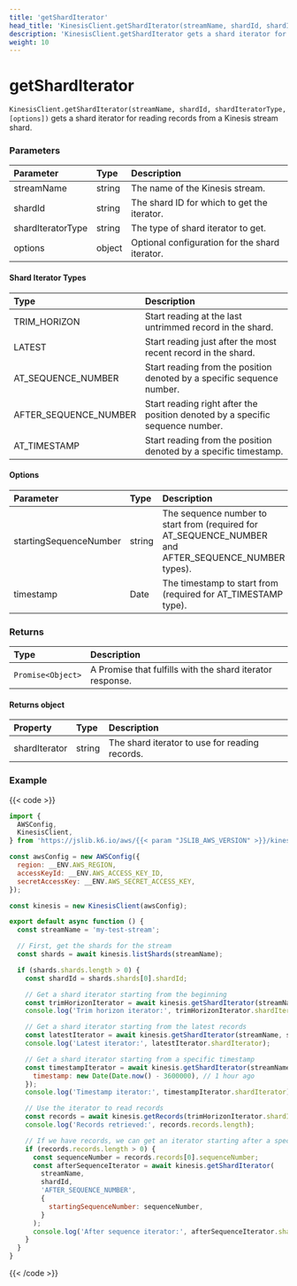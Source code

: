 ```yaml
---
title: 'getShardIterator'
head_title: 'KinesisClient.getShardIterator(streamName, shardId, shardIteratorType, [options])'
description: 'KinesisClient.getShardIterator gets a shard iterator for reading records from a Kinesis stream'
weight: 10
---
```


# getShardIterator

`KinesisClient.getShardIterator(streamName, shardId, shardIteratorType, [options])` gets a shard iterator for reading records from a Kinesis stream shard.

### Parameters

| Parameter         | Type   | Description                                    |
| :---------------- | :----- | :--------------------------------------------- |
| streamName        | string | The name of the Kinesis stream.                |
| shardId           | string | The shard ID for which to get the iterator.    |
| shardIteratorType | string | The type of shard iterator to get.             |
| options           | object | Optional configuration for the shard iterator. |

#### Shard Iterator Types

| Type                  | Description                                                                   |
| :-------------------- | :---------------------------------------------------------------------------- |
| TRIM_HORIZON          | Start reading at the last untrimmed record in the shard.                      |
| LATEST                | Start reading just after the most recent record in the shard.                 |
| AT_SEQUENCE_NUMBER    | Start reading from the position denoted by a specific sequence number.        |
| AFTER_SEQUENCE_NUMBER | Start reading right after the position denoted by a specific sequence number. |
| AT_TIMESTAMP          | Start reading from the position denoted by a specific timestamp.              |

#### Options

| Parameter              | Type   | Description                                                                                          |
| :--------------------- | :----- | :--------------------------------------------------------------------------------------------------- |
| startingSequenceNumber | string | The sequence number to start from (required for AT_SEQUENCE_NUMBER and AFTER_SEQUENCE_NUMBER types). |
| timestamp              | Date   | The timestamp to start from (required for AT_TIMESTAMP type).                                        |

### Returns

| Type              | Description                                               |
| :---------------- | :-------------------------------------------------------- |
| `Promise<Object>` | A Promise that fulfills with the shard iterator response. |

#### Returns object

| Property      | Type   | Description                                    |
| :------------ | :----- | :--------------------------------------------- |
| shardIterator | string | The shard iterator to use for reading records. |

### Example

{{< code >}}

```javascript
import {
  AWSConfig,
  KinesisClient,
} from 'https://jslib.k6.io/aws/{{< param "JSLIB_AWS_VERSION" >}}/kinesis.js';

const awsConfig = new AWSConfig({
  region: __ENV.AWS_REGION,
  accessKeyId: __ENV.AWS_ACCESS_KEY_ID,
  secretAccessKey: __ENV.AWS_SECRET_ACCESS_KEY,
});

const kinesis = new KinesisClient(awsConfig);

export default async function () {
  const streamName = 'my-test-stream';

  // First, get the shards for the stream
  const shards = await kinesis.listShards(streamName);

  if (shards.shards.length > 0) {
    const shardId = shards.shards[0].shardId;

    // Get a shard iterator starting from the beginning
    const trimHorizonIterator = await kinesis.getShardIterator(streamName, shardId, 'TRIM_HORIZON');
    console.log('Trim horizon iterator:', trimHorizonIterator.shardIterator);

    // Get a shard iterator starting from the latest records
    const latestIterator = await kinesis.getShardIterator(streamName, shardId, 'LATEST');
    console.log('Latest iterator:', latestIterator.shardIterator);

    // Get a shard iterator starting from a specific timestamp
    const timestampIterator = await kinesis.getShardIterator(streamName, shardId, 'AT_TIMESTAMP', {
      timestamp: new Date(Date.now() - 3600000), // 1 hour ago
    });
    console.log('Timestamp iterator:', timestampIterator.shardIterator);

    // Use the iterator to read records
    const records = await kinesis.getRecords(trimHorizonIterator.shardIterator);
    console.log('Records retrieved:', records.records.length);

    // If we have records, we can get an iterator starting after a specific sequence number
    if (records.records.length > 0) {
      const sequenceNumber = records.records[0].sequenceNumber;
      const afterSequenceIterator = await kinesis.getShardIterator(
        streamName,
        shardId,
        'AFTER_SEQUENCE_NUMBER',
        {
          startingSequenceNumber: sequenceNumber,
        }
      );
      console.log('After sequence iterator:', afterSequenceIterator.shardIterator);
    }
  }
}
```

{{< /code >}}
